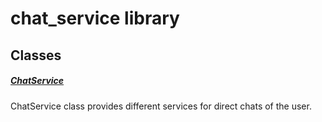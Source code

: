 



# chat_service library











## Classes

##### [ChatService](../services_chat_service/ChatService-class.md)



ChatService class provides different services for direct chats of the user.















